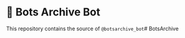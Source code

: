 # 🤖 Bots Archive Bot
This repository contains the source of `@botsarchive_bot`#   B o t s A r c h i v e  
 